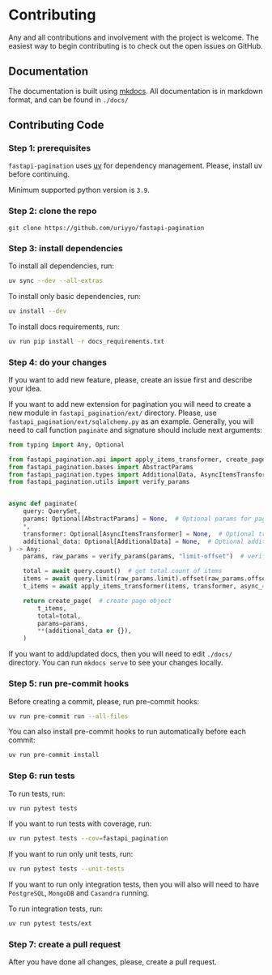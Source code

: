 # Contributing

Any and all contributions and involvement with the project is welcome. The easiest way to begin contributing is to check out the open issues on GitHub.

## Documentation

The documentation is built using [mkdocs](https://www.mkdocs.org/). All documentation is in markdown format, and can be found in `./docs/`


## Contributing Code

### Step 1: prerequisites

`fastapi-pagination` uses [uv](https://docs.astral.sh/uv/) for dependency management.
Please, install uv before continuing.

Minimum supported python version is `3.9`.


### Step 2: clone the repo

```shell
git clone https://github.com/uriyyo/fastapi-pagination
```


### Step 3: install dependencies

To install all dependencies, run:
```sh
uv sync --dev --all-extras
```

To install only basic dependencies, run:
```sh
uv install --dev
```

To install docs requirements, run:
```sh
uv run pip install -r docs_requirements.txt
```

### Step 4: do your changes

If you want to add new feature, please, create an issue first and describe your idea.

If you want to add new extension for pagination you will need to create a new module in `fastapi_pagination/ext/` directory.
Please, use `fastapi_pagination/ext/sqlalchemy.py` as an example.
Generally, you will need to call function `paginate` and signature should include next arguments:
```py
from typing import Any, Optional

from fastapi_pagination.api import apply_items_transformer, create_page
from fastapi_pagination.bases import AbstractParams
from fastapi_pagination.types import AdditionalData, AsyncItemsTransformer
from fastapi_pagination.utils import verify_params


async def paginate(
    query: QuerySet,
    params: Optional[AbstractParams] = None,  # Optional params for pagination (if None, current params will be used)
    *,
    transformer: Optional[AsyncItemsTransformer] = None,  # Optional transformer for items
    additional_data: Optional[AdditionalData] = None,  # Optional additional data for page object
) -> Any:
    params, raw_params = verify_params(params, "limit-offset")  # verify params is of correct type

    total = await query.count()  # get total count of items
    items = await query.limit(raw_params.limit).offset(raw_params.offset).all()  # get items for current page
    t_items = await apply_items_transformer(items, transformer, async_=True)  # apply transformer if needed

    return create_page(  # create page object
        t_items,
        total=total,
        params=params,
        **(additional_data or {}),
    )
```

If you want to add/updated docs, then you will need to edit `./docs/` directory.
You can run `mkdocs serve` to see your changes locally.

### Step 5: run pre-commit hooks

Before creating a commit, please, run pre-commit hooks:
```sh
uv run pre-commit run --all-files
```

You can also install pre-commit hooks to run automatically before each commit:
```sh
uv run pre-commit install
```

### Step 6: run tests

To run tests, run:
```sh
uv run pytest tests
```

If you want to run tests with coverage, run:
```sh
uv run pytest tests --cov=fastapi_pagination
```

If you want to run only unit tests, run:
```sh
uv run pytest tests --unit-tests
```

If you want to run only integration tests, then you will also will need to have `PostgreSQL`, `MongoDB` and `Casandra` running.

To run integration tests, run:
```sh
uv run pytest tests/ext
```

### Step 7: create a pull request

After you have done all changes, please, create a pull request.